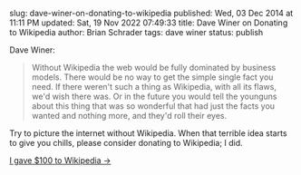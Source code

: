 slug: dave-winer-on-donating-to-wikipedia
published: Wed, 03 Dec 2014 at 11:11 PM
updated: Sat, 19 Nov 2022 07:49:33 
title: Dave Winer on Donating to Wikipedia
author: Brian Schrader
tags: dave winer
status: publish

Dave Winer:

> Without Wikipedia the web would be fully dominated by business models. There would be no way to get the simple single fact you need. If there weren't such a thing as Wikipedia, with all its flaws, we'd wish there was. Or in the future you would tell the younguns about this thing that was so wonderful that had just the facts you wanted and nothing more, and they'd roll their eyes.

Try to picture the internet without Wikipedia. When that terrible idea starts to give you chills, please consider donating to Wikipedia; I did.

[I gave $100 to Wikipedia &#8594;](http://scripting.com/2014/12/03/iGave100ToWikipedia.html)